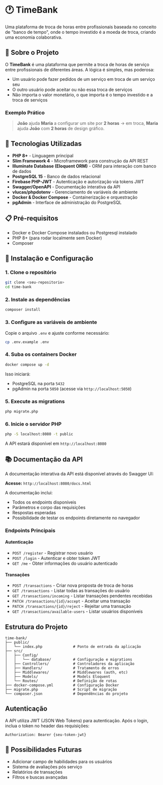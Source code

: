 # 🕐 TimeBank

Uma plataforma de troca de horas entre profissionais baseada no conceito de "banco de tempo", onde o tempo investido é a moeda de troca, criando uma economia colaborativa.

## 📖 Sobre o Projeto

O **TimeBank** é uma plataforma que permite a troca de horas de serviço entre profissionais de diferentes áreas. A lógica é simples, mas poderosa:

- Um usuário pode fazer pedidos de um serviço em troca de um serviço seu
- O outro usuário pode aceitar ou não essa troca de serviços
- Não importa o valor monetário, o que importa é o tempo investido e a troca de serviços

### Exemplo Prático

> **João** ajuda **Maria** a configurar um site por **2 horas** → em troca, **Maria** ajuda **João** com **2 horas** de design gráfico.

## 🚀 Tecnologias Utilizadas

- **PHP 8+** - Linguagem principal
- **Slim Framework 4** - Microframework para construção da API REST
- **Illuminate Database (Eloquent ORM)** - ORM para interação com banco de dados
- **PostgreSQL 15** - Banco de dados relacional
- **Firebase PHP-JWT** - Autenticação e autorização via tokens JWT
- **Swagger/OpenAPI** - Documentação interativa da API
- **vlucas/phpdotenv** - Gerenciamento de variáveis de ambiente
- **Docker & Docker Compose** - Containerização e orquestração
- **pgAdmin** - Interface de administração do PostgreSQL

## 📋 Pré-requisitos

- Docker e Docker Compose instalados ou Postgresql instalado
- PHP 8+ (para rodar localmente sem Docker)
- Composer

## 🔧 Instalação e Configuração

### 1. Clone o repositório

```bash
git clone <seu-repositorio>
cd time-bank
```

### 2. Instale as dependências

```bash
composer install
```

### 3. Configure as variáveis de ambiente

Copie o arquivo `.env` e ajuste conforme necessário:

```bash
cp .env.example .env
```

### 4. Suba os containers Docker

```bash
docker compose up -d
```

Isso iniciará:
- PostgreSQL na porta `5432`
- pgAdmin na porta `5050` (acesse via `http://localhost:5050`)

### 5. Execute as migrations

```bash
php migrate.php
```

### 6. Inicie o servidor PHP

```bash
php -S localhost:8080 -t public
```

A API estará disponível em `http://localhost:8080`

## 📚 Documentação da API

A documentação interativa da API está disponível através do Swagger UI:

**Acesse:** `http://localhost:8080/docs.html`

A documentação inclui:
- Todos os endpoints disponíveis
- Parâmetros e corpo das requisições
- Respostas esperadas
- Possibilidade de testar os endpoints diretamente no navegador

### Endpoints Principais

#### Autenticação
- `POST /register` - Registrar novo usuário
- `POST /login` - Autenticar e obter token JWT
- `GET /me` - Obter informações do usuário autenticado

#### Transações
- `POST /transactions` - Criar nova proposta de troca de horas
- `GET /transactions` - Listar todas as transações do usuário
- `GET /transactions/incoming` - Listar transações pendentes recebidas
- `PATCH /transactions/{id}/accept` - Aceitar uma transação
- `PATCH /transactions/{id}/reject` - Rejeitar uma transação
- `GET /transactions/available-users` - Listar usuários disponíveis

## Estrutura do Projeto

```
time-bank/
├── public/
│   └── index.php              # Ponto de entrada da aplicação
├── src/
│   ├── Config/
│   │   └── database/          # Configuração e migrations
│   ├── Controllers/           # Controladores da aplicação
│   ├── Handlers/              # Tratamento de erros
│   ├── Middlewares/           # Middlewares (auth, etc)
│   ├── Models/                # Models Eloquent
│   └── Routes/                # Definição de rotas
├── docker-compose.yml         # Configuração Docker
├── migrate.php                # Script de migração
└── composer.json              # Dependências do projeto
```

## Autenticação

A API utiliza JWT (JSON Web Tokens) para autenticação. Após o login, inclua o token no header das requisições:

```
Authorization: Bearer {seu-token-jwt}
```

## 🎯 Possibilidades Futuras

- Adicionar campo de habilidades para os usuários
- Sistema de avaliações pós serviço
- Relatórios de transações
- Filtros e buscas avançadas
